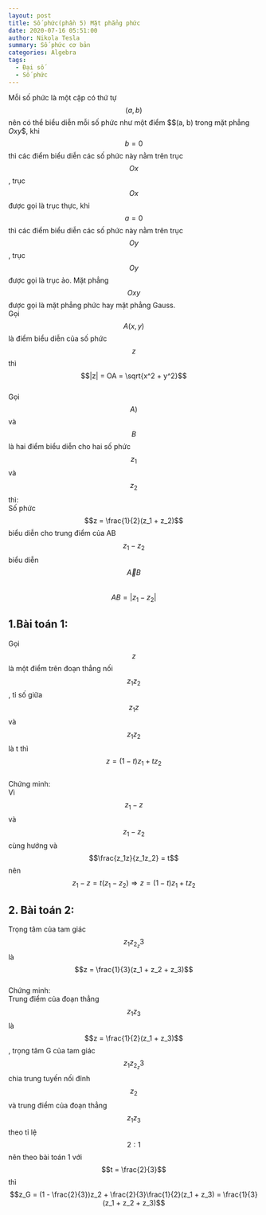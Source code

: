 ```yaml
---
layout: post
title: Số phức(phần 5) Mặt phẳng phức
date: 2020-07-16 05:51:00
author: Nikola Tesla
summary: Số phức cơ bản
categories: Algebra
tags: 
  - Đại số
  - Số phức
---
```


Mỗi số phức là một cặp có thứ tự $$(a, b)$$ nên có thể biểu diễn mỗi số phức như một điểm $$(a, b) trong mặt phẳng $Oxy$$, khi $$b = 0$$ thì các điểm biểu diễn các số phức này
nằm trên trục $$Ox$$, trục $$Ox$$ được gọi là trục thực, khi $$a = 0$$ thì các điểm biểu diễn các số phức này nằm trên trục $$Oy$$, trục $$Oy$$ được gọi là trục ảo. Mặt phẳng
$$Oxy$$ được gọi là mặt phẳng phức hay mặt phẳng Gauss.    
Gọi $$A(x, y)$$ là điểm biểu diễn của số phức $$z$$ thì $$|z| = OA = \sqrt{x^2 + y^2}$$  
Gọi $$A)$$ và $$B$$ là hai điểm biểu diễn cho hai số phức $$z_1$$ và $$z_2$$ thì:  
Số phức $$z = \frac{1}{2}(z_1 + z_2)$$ biểu diễn cho trung điểm của AB  
$$z_1 - z_2$$ biểu diễn $$\overrightarrow AB$$  
$$AB = |z_1 - z_2|$$  
## 1.Bài toán 1:  
Gọi $$z$$ là một điểm trên đoạn thẳng nối $$z_1z_2$$, tỉ số giữa $$z_1z$$ và $$z_1z_2$$ là t thì $$z = (1 - t)z_1 + tz_2$$  
Chứng minh:  
Vì $$z_1  - z$$ và $$z_1 - z_2$$ cùng hướng và $$\frac{z_1z}{z_1z_2} = t$$ nên $$z_1  - z = t(z_1 - z_2) \Rightarrow z = (1 - t)z_1 + tz_2$$  
## 2. Bài toán 2:
Trọng tâm của tam giác $$z_1z_2_z3$$ là $$z = \frac{1}{3}(z_1 + z_2 + z_3)$$  
Chứng minh:  
Trung điểm của đoạn thẳng $$z_1z_3$$ là $$z = \frac{1}{2}(z_1 + z_3)$$, trọng tâm G của tam giác $$z_1z_2_z3$$ chia trung tuyến nối đỉnh
$$z_2$$ và trung điểm của đoạn thẳng $$z_1z_3$$ theo tỉ lệ $$2:1$$ nên theo bài toán 1 với $$t = \frac{2}{3}$$ thì
$$z_G = (1 - \frac{2}{3})z_2 + \frac{2}{3}\frac{1}{2}(z_1 + z_3) = \frac{1}{3}(z_1 + z_2 + z_3)$$  
